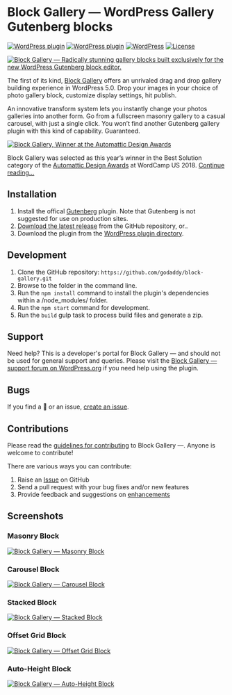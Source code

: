 # Block Gallery — WordPress Gallery Gutenberg blocks

[![WordPress plugin](https://img.shields.io/wordpress/plugin/dt/block-gallery.svg?style=flat)](https://wordpress.org/plugins/block-gallery/) [![WordPress plugin](https://img.shields.io/wordpress/plugin/v/block-gallery.svg?style=flat)](https://wordpress.org/plugins/block-gallery/) [![WordPress](https://img.shields.io/wordpress/v/block-gallery.svg?style=flat)]() [![License](https://img.shields.io/badge/license-GPL--3.0%2B-red.svg)](https://github.com/godaddy/block-gallery/blob/master/license.txt)

[![Block Gallery — Radically stunning gallery blocks built exclusively for the new WordPress Gutenberg block editor. ](https://user-images.githubusercontent.com/1813435/49888455-0d8a5680-fe0d-11e8-80c3-0f8765f7de9d.jpg)](https://wpblockgallery.com?utm_medium=block-gallery-github&utm_source=readme&utm_campaign=readme&utm_content=banner)

The first of its kind, [Block Gallery](https://wpblockgallery.com/) offers an unrivaled drag and drop gallery building experience in WordPress 5.0. Drop your images in your choice of photo gallery block, customize display settings, hit publish.

An innovative transform system lets you instantly change your photos galleries into another form. Go from a fullscreen masonry gallery to a casual carousel, with just a single click. You won’t find another Gutenberg gallery plugin with this kind of capability. Guaranteed.

[![Block Gallery, Winner at the Automattic Design Awards](https://user-images.githubusercontent.com/1813435/49888484-1a0eaf00-fe0d-11e8-9237-cd9d6f7716ae.jpg)](https://richtabor.com/block-gallery-automattic-design-awards/?utm_medium=block-gallery-github&utm_source=readme&utm_campaign=readme&utm_content=design-awards-banner)

Block Gallery was selected as this year’s winner in the Best Solution category of the [Automattic Design Awards](https://automatticdesignaward.blog/2018/12/08/the-winners/) at WordCamp US 2018. [Continue reading...](https://richtabor.com/block-gallery-automattic-design-awards/)

## Installation ##
1. Install the offical [Gutenberg](https://wordpress.org/plugins/gutenberg/) plugin. Note that Gutenberg is not suggested for use on production sites.
2. [Download the latest release](https://github.com/godaddy/block-gallery/releases) from the GitHub repository, or..
3. Download the plugin from the [WordPress plugin directory](https://wordpress.org/plugins/block-gallery/).

## Development ##
1. Clone the GitHub repository: `https://github.com/godaddy/block-gallery.git`
2. Browse to the folder in the command line.
3. Run the `npm install` command to install the plugin's dependencies within a /node_modules/ folder.
4. Run the `npm start` command for development.
5. Run the `build` gulp task to process build files and generate a zip.

## Support ##
Need help? This is a developer's portal for Block Gallery — and should not be used for general support and queries. Please visit the [Block Gallery — support forum on WordPress.org](https://wordpress.org/support/plugin/block-gallery) if you need help using the plugin.

## Bugs ##
If you find a 🐞 or an issue, [create an issue](https://github.com/godaddy/block-gallery/issues/new).

## Contributions ##
Please read the [guidelines for contributing](https://github.com/godaddy/block-gallery/blob/master/CONTRIBUTING.md) to Block Gallery —. Anyone is welcome to contribute!

There are various ways you can contribute:

1. Raise an [Issue](https://github.com/godaddy/block-gallery/issues/new) on GitHub
2. Send a pull request with your bug fixes and/or new features
3. Provide feedback and suggestions on [enhancements](https://github.com/godaddy/block-gallery/issues?direction=desc&labels=Enhancement&page=1&sort=created&state=open)

## Screenshots

### Masonry Block
[![Block Gallery — Masonry Block](https://user-images.githubusercontent.com/1813435/48589254-c80b6400-e908-11e8-8ab7-1217cb0b6cba.jpg)](https://wpblockgallery.com?utm_medium=block-gallery-github&utm_source=readme&utm_campaign=readme&utm_content=masonry-screenshot)

### Carousel Block
[![Block Gallery — Carousel Block](https://user-images.githubusercontent.com/1813435/48589270-d5285300-e908-11e8-80a9-8f4c977830a7.jpg)](https://wpblockgallery.com?utm_medium=block-gallery-github&utm_source=readme&utm_campaign=readme&utm_content=carousel-screenshot)

### Stacked Block
[![Block Gallery — Stacked Block](https://user-images.githubusercontent.com/1813435/48589301-f2f5b800-e908-11e8-968e-1b2b27db3d15.jpg)](https://wpblockgallery.com?utm_medium=block-gallery-github&utm_source=readme&utm_campaign=readme&utm_content=stacked-screenshot)

### Offset Grid Block
[![Block Gallery — Offset Grid Block](https://user-images.githubusercontent.com/1813435/48589317-03a62e00-e909-11e8-920c-0a28ba2ee945.jpg)](https://wpblockgallery.com?utm_medium=block-gallery-github&utm_source=readme&utm_campaign=readme&utm_content=offset-screenshot)

### Auto-Height Block
[![Block Gallery — Auto-Height Block](https://user-images.githubusercontent.com/1813435/48589341-17ea2b00-e909-11e8-92bd-e2e2c00a81b1.jpg)](https://wpblockgallery.com?utm_medium=block-gallery-github&utm_source=readme&utm_campaign=readme&utm_content=autoheight-screenshot)
